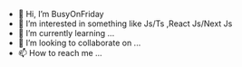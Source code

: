 - 👋 Hi, I’m BusyOnFriday
- 👀 I’m interested in something like Js/Ts ,React Js/Next Js
- 🌱 I’m currently learning ... 
- 💞️ I’m looking to collaborate on ...
- 📫 How to reach me ...

<!---
wanandas/wanandas is a ✨ special ✨ repository because its `README.md` (this file) appears on your GitHub profile.
You can click the Preview link to take a look at your changes.
--->
